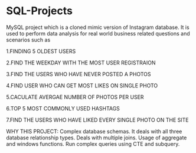 # SQL-Projects

MySQL project which is a cloned mimic version of Instagram database. 
It is used to perform data analysis for real world business related questions and scenarios such as


1.FINDING 5 OLDEST USERS

2.FIND THE WEEKDAY WITH THE MOST USER REGISTRAION

3.FIND THE USERS WHO HAVE NEVER POSTED A PHOTOS

4.FIND USER WHO CAN GET MOST LIKES ON SINGLE PHOTO

5.CACULATE AVERGAE NUMBER OF PHOTOS PER USER

6.TOP 5 MOST COMMONLY USED HASHTAGS

7.FIND THE USERS WHO HAVE LIKED EVERY SINGLE PHOTO ON THE SITE

WHY THIS PROJECT:
Complex database schemas.
It deals with all three database relationship types.
Deals with multiple joins.
Usage of aggregate and windows functions.
Run complex queries using CTE and subquery.

